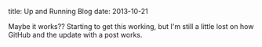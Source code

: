 title: Up and Running Blog
date: 2013-10-21

Maybe it works?? Starting to get this working, but I'm still a little lost on how GitHub and the update with a post works.